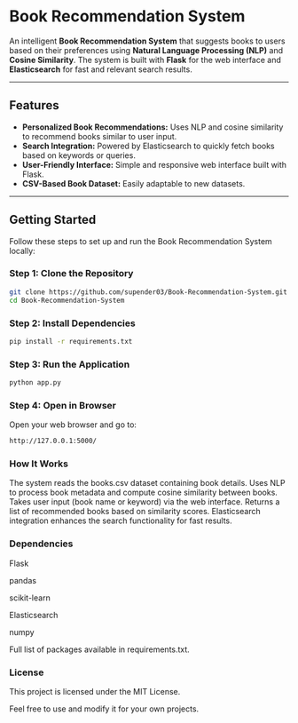 # Book Recommendation System

An intelligent **Book Recommendation System** that suggests books to users based on their preferences using **Natural Language Processing (NLP)** and **Cosine Similarity**. The system is built with **Flask** for the web interface and **Elasticsearch** for fast and relevant search results.

---

## Features

- **Personalized Book Recommendations:** Uses NLP and cosine similarity to recommend books similar to user input.  
- **Search Integration:** Powered by Elasticsearch to quickly fetch books based on keywords or queries.  
- **User-Friendly Interface:** Simple and responsive web interface built with Flask.  
- **CSV-Based Book Dataset:** Easily adaptable to new datasets.

---

## Getting Started

Follow these steps to set up and run the Book Recommendation System locally:

### Step 1: Clone the Repository
```bash
git clone https://github.com/supender03/Book-Recommendation-System.git
cd Book-Recommendation-System
```

### Step 2: Install Dependencies
```bash
pip install -r requirements.txt
```
### Step 3: Run the Application
```bash
python app.py
```
### Step 4: Open in Browser
Open your web browser and go to:
```bash
http://127.0.0.1:5000/
```

### How It Works

The system reads the books.csv dataset containing book details.
Uses NLP to process book metadata and compute cosine similarity between books.
Takes user input (book name or keyword) via the web interface.
Returns a list of recommended books based on similarity scores.
Elasticsearch integration enhances the search functionality for fast results.

### Dependencies

Flask 

pandas

scikit-learn

Elasticsearch

numpy

Full list of packages available in requirements.txt.


### License

This project is licensed under the MIT License.

Feel free to use and modify it for your own projects.
